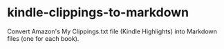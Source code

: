 # kindle-clippings-to-markdown

Convert Amazon's My Clippings.txt file (Kindle Highlights) into Markdown files (one for each book).